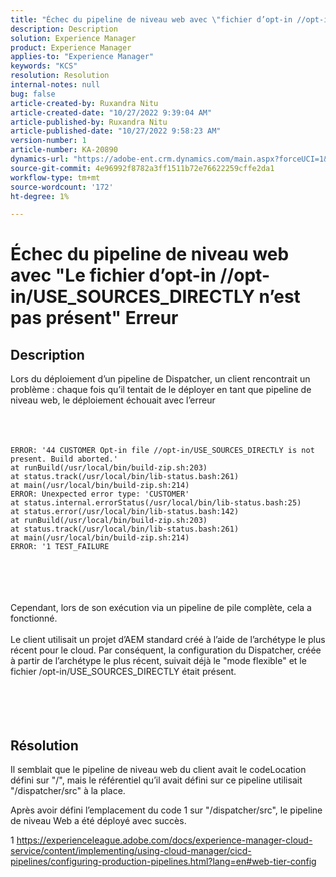 ```yaml
---
title: "Échec du pipeline de niveau web avec \"fichier d’opt-in //opt-in/USE_SOURCES_DIRECTLY non présent\" Erreur"
description: Description
solution: Experience Manager
product: Experience Manager
applies-to: "Experience Manager"
keywords: "KCS"
resolution: Resolution
internal-notes: null
bug: false
article-created-by: Ruxandra Nitu
article-created-date: "10/27/2022 9:39:04 AM"
article-published-by: Ruxandra Nitu
article-published-date: "10/27/2022 9:58:23 AM"
version-number: 1
article-number: KA-20890
dynamics-url: "https://adobe-ent.crm.dynamics.com/main.aspx?forceUCI=1&pagetype=entityrecord&etn=knowledgearticle&id=40255430-db55-ed11-bba2-6045bd006239"
source-git-commit: 4e96992f8782a3ff1511b72e76622259cffe2da1
workflow-type: tm+mt
source-wordcount: '172'
ht-degree: 1%

---
```


# Échec du pipeline de niveau web avec &quot;Le fichier d’opt-in //opt-in/USE_SOURCES_DIRECTLY n’est pas présent&quot; Erreur

## Description

Lors du déploiement d’un pipeline de Dispatcher, un client rencontrait un problème : chaque fois qu’il tentait de le déployer en tant que pipeline de niveau web, le déploiement échouait avec l’erreur<br><br> <br><br>

```
ERROR: '44 CUSTOMER Opt-in file //opt-in/USE_SOURCES_DIRECTLY is not present. Build aborted.'
at runBuild(/usr/local/bin/build-zip.sh:203)
at status.track(/usr/local/bin/lib-status.bash:261)
at main(/usr/local/bin/build-zip.sh:214)
ERROR: Unexpected error type: 'CUSTOMER'
at status.internal.errorStatus(/usr/local/bin/lib-status.bash:25)
at status.error(/usr/local/bin/lib-status.bash:142)
at runBuild(/usr/local/bin/build-zip.sh:203)
at status.track(/usr/local/bin/lib-status.bash:261)
at main(/usr/local/bin/build-zip.sh:214)
ERROR: '1 TEST_FAILURE
```

<br><br> <br><br>Cependant, lors de son exécution via un pipeline de pile complète, cela a fonctionné.<br><br>Le client utilisait un projet d’AEM standard créé à l’aide de l’archétype le plus récent pour le cloud. Par conséquent, la configuration du Dispatcher, créée à partir de l’archétype le plus récent, suivait déjà le &quot;mode flexible&quot; et le fichier /opt-in/USE_SOURCES_DIRECTLY était présent.<br><br> <br><br> 

## Résolution


Il semblait que le pipeline de niveau web du client avait le codeLocation défini sur &quot;/&quot;, mais le référentiel qu’il avait défini sur ce pipeline utilisait &quot;/dispatcher/src&quot; à la place.

Après avoir défini l’emplacement du code 1 sur &quot;/dispatcher/src&quot;, le pipeline de niveau Web a été déployé avec succès.





1 https://experienceleague.adobe.com/docs/experience-manager-cloud-service/content/implementing/using-cloud-manager/cicd-pipelines/configuring-production-pipelines.html?lang=en#web-tier-config


